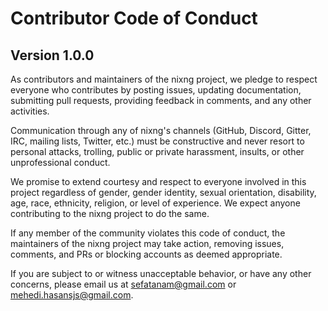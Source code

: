 # Contributor Code of Conduct
## Version 1.0.0

As contributors and maintainers of the nixng project, we pledge to respect everyone who contributes by posting issues,
updating documentation, submitting pull requests, providing feedback in comments, and any other activities.

Communication through any of nixng's channels (GitHub, Discord, Gitter, IRC, mailing lists, Twitter, etc.) must be 
constructive and never resort to personal attacks, trolling, public or private harassment, insults, or other 
unprofessional conduct.

We promise to extend courtesy and respect to everyone involved in this project regardless of gender, gender identity, 
sexual orientation, disability, age, race, ethnicity, religion, or level of experience. We expect anyone contributing 
to the nixng project to do the same.

If any member of the community violates this code of conduct, the maintainers of the nixng project may take action, 
removing issues, comments, and PRs or blocking accounts as deemed appropriate.

If you are subject to or witness unacceptable behavior, or have any other concerns, please email us at
[sefatanam@gmail.com](mailto:sefatanam@gmail.com) or [mehedi.hasansjs@gmail.com](mailto:mehedi.hasansjs@gmail.com).

